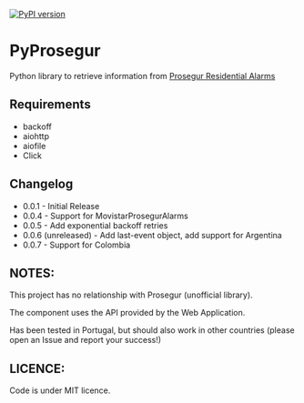[![PyPI version](https://badge.fury.io/py/pyprosegur.svg)](https://badge.fury.io/py/pyprosegur)

# PyProsegur
Python library to retrieve information from [Prosegur Residential Alarms](http://www.prosegur.pt)

## Requirements
- backoff
- aiohttp
- aiofile
- Click 

## Changelog

* 0.0.1 - Initial Release
* 0.0.4 - Support for MovistarProsegurAlarms
* 0.0.5 - Add exponential backoff retries
* 0.0.6 (unreleased) - Add last-event object, add support for Argentina
* 0.0.7 - Support for Colombia

## NOTES:

This project has no relationship with Prosegur (unofficial library).

The component uses the API provided by the Web Application.

Has been tested in Portugal, but should also work in other countries (please open an Issue and report your success!)

## LICENCE:
Code is under MIT licence.  
